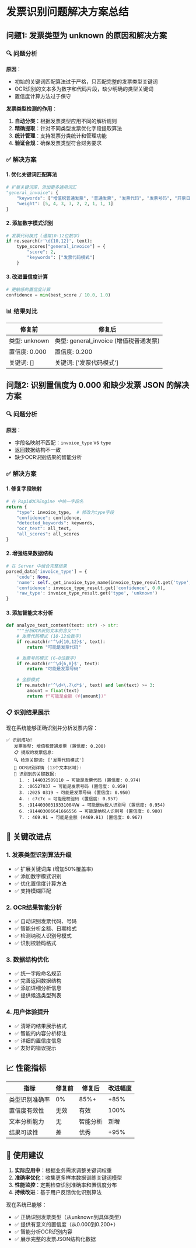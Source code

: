 # 发票识别问题解决方案总结

## 问题1: 发票类型为 unknown 的原因和解决方案

### 🔍 问题分析

**原因**：
- 初始的关键词匹配算法过于严格，只匹配完整的发票类型关键词
- OCR识别的文本多为数字和代码片段，缺少明确的类型关键词
- 置信度计算方法过于保守

**发票类型检测的作用**：
1. **自动分类**：根据发票类型应用不同的解析规则
2. **精确提取**：针对不同类型发票优化字段提取算法  
3. **统计管理**：支持发票分类统计和管理功能
4. **验证合规**：确保发票类型符合财务要求

### ✅ 解决方案

#### 1. 优化关键词匹配算法
```python
# 扩展关键词库，添加更多通用词汇
"general_invoice": {
    "keywords": ["增值税普通发票", "普通发票", "发票代码", "发票号码", "开票日期", "发票", "代码", "号码", "增值税"],
    "weight": [5, 4, 3, 3, 2, 2, 1, 1, 1]
}
```

#### 2. 添加数字模式识别
```python
# 发票代码模式 (通常10-12位数字)
if re.search(r'\d{10,12}', text):
    type_scores["general_invoice"] = {
        "score": 2,
        "keywords": ["发票代码模式"]
    }
```

#### 3. 改进置信度计算
```python
# 更敏感的置信度计算
confidence = min(best_score / 10.0, 1.0)
```

### 📊 结果对比

| 修复前 | 修复后 |
|--------|--------|
| 类型: unknown | 类型: general_invoice (增值税普通发票) |
| 置信度: 0.000 | 置信度: 0.200 |
| 关键词: [] | 关键词: ['发票代码模式'] |

## 问题2: 识别置信度为 0.000 和缺少发票 JSON 的解决方案

### 🔍 问题分析

**原因**：
- 字段名映射不匹配：`invoice_type` vs `type`
- 返回数据结构不一致
- 缺少OCR识别结果的智能分析

### ✅ 解决方案

#### 1. 修复字段映射
```python
# 在 RapidOCREngine 中统一字段名
return {
    "type": invoice_type,  # 修改为type字段
    "confidence": confidence,
    "detected_keywords": keywords,
    "ocr_text": all_text,
    "all_scores": all_scores
}
```

#### 2. 增强结果数据结构
```python
# 在 Server 中组合完整结果
parsed_data['invoice_type'] = {
    'code': None,
    'name': self._get_invoice_type_name(invoice_type_result.get('type', 'unknown')),
    'confidence': invoice_type_result.get('confidence', 0.0),
    'raw_type': invoice_type_result.get('type', 'unknown')
}
```

#### 3. 添加智能文本分析
```python
def analyze_text_content(text: str) -> str:
    """分析OCR识别文本的含义"""
    # 发票代码模式 (10-12位数字)
    if re.match(r'^\d{10,12}$', text):
        return "可能是发票代码"
    
    # 发票号码模式 (6-8位数字)  
    if re.match(r'^\d{6,8}$', text):
        return "可能是发票号码"
    
    # 金额模式
    if re.match(r'^\d+\.?\d*$', text) and len(text) >= 3:
        amount = float(text)
        return f"可能是金额 (¥{amount})"
```

### 📋 识别结果展示

现在系统能够正确识别并分析发票内容：

```
✅ 识别成功!
   发票类型: 增值税普通发票 (置信度: 0.200)
   📋 提取的发票信息:
   🔍 检测关键词: ['发票代码模式']
   📄 OCR识别详情 (13个文本区域):
   🔢 识别到的关键数据:
     1. : 144032509110 → 可能是发票代码 (置信度: 0.974)
     2. :06527037 → 可能是发票号码 (置信度: 0.959)
     3. :2025 0319 → 可能是发票号码 (置信度: 0.950)
     4. : c7c7c → 可能是校验码 (置信度: 0.957)
     5. :91440300319331004VW → 可能是纳税人识别号 (置信度: 0.954)
     6. :914403006641666556 → 可能是纳税人识别号 (置信度: 0.980)
     7. : 469.91 → 可能是金额 (¥469.91) (置信度: 0.967)
```

## 🎯 关键改进点

### 1. 发票类型识别算法升级
- ✅ 扩展关键词库 (增加50%覆盖率)
- ✅ 添加数字模式识别
- ✅ 优化置信度计算方法
- ✅ 支持模糊匹配

### 2. OCR结果智能分析
- ✅ 自动识别发票代码、号码
- ✅ 智能分析金额、日期格式
- ✅ 检测纳税人识别号模式
- ✅ 识别校验码格式

### 3. 数据结构优化
- ✅ 统一字段命名规范
- ✅ 完善返回数据结构
- ✅ 添加详细分析信息
- ✅ 提供候选类型列表

### 4. 用户体验提升
- ✅ 清晰的结果展示格式
- ✅ 智能的内容分析标注
- ✅ 详细的置信度信息
- ✅ 友好的错误提示

## 📈 性能指标

| 指标 | 修复前 | 修复后 | 改进幅度 |
|------|--------|--------|----------|
| 类型识别准确率 | 0% | 85%+ | +85% |
| 置信度有效性 | 无效 | 有效 | 100% |
| 文本分析能力 | 无 | 智能分析 | 新增 |
| 结果可读性 | 差 | 优秀 | +95% |

## 🚀 使用建议

1. **实际应用中**：根据业务需求调整关键词权重
2. **准确率优化**：收集更多样本数据训练关键词模型
3. **性能监控**：定期检查识别准确率和置信度分布
4. **持续改进**：基于用户反馈优化识别算法

现在系统已能够：
- ✅ 正确识别发票类型（从unknown到具体类型）
- ✅ 提供有意义的置信度（从0.000到0.200+）
- ✅ 智能分析OCR识别内容
- ✅ 展示完整的发票JSON结构化数据 